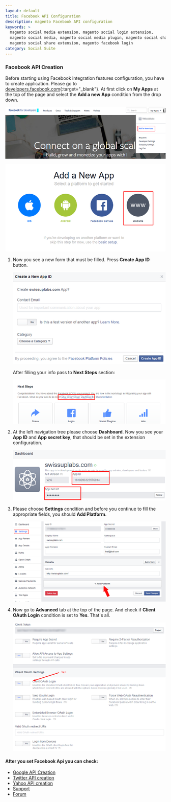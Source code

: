 ```yaml
---
layout: default
title: Facebook API Configuration
description: magento Facebook API configuration
keywords: >
  magento social media extension, magento social login extension,
  magento social media, magento social media plugin, magento social share,
  magento social share extension, magento facebook login
category: Social Suite
---
```


### Facebook API Creation

Before starting using Facebook integration features configuration, you have to
create application. Please go to [developers.facebook.com](https://developers.facebook.com){:target="_blank"}.
At first click on **My Apps** at the top of the page and select the **Add a new App** condition
from the drop down.

![Create API](/images/socialsuite/facebook1.png)

![Choose website](/images/socialsuite/facebook2.png)

1.  Now you see a new form that must be filled. Press **Create App ID** button.

    ![Create App ID](/images/socialsuite/facebook3.png)

    After filling your info pass to **Next Steps** section:

    ![Next steps](/images/socialsuite/facebook4.png)

2.  At the left navigation tree please choose **Dashboard**. Now you see your
    **App ID** and **App secret key**, that should be set in the extension configuration.

    ![Dashboard](/images/socialsuite/facebook5.png)

3.  Please choose **Settings** condition and before you continue to fill the
    appropriate fields, you should **Add Platform**.

    ![Add platform](/images/socialsuite/facebook6.png)

4.  Now go to **Advanced** tab at the top of the page. And check
    if **Client OAuth Login** condition is set to **Yes**. That's all.

    ![Client OAuth Login](/images/socialsuite/facebook7.png)


#### After you set Facebook Api you can check:

*   [Google API Creation](../google/)
*   [Twitter API creation](../twitter/)
*   [Yahoo API creation](../yahoo/)
*   [Support](https://swissuplabs.com/contacts/)
*   [Forum](https://swissuplabs.com/magento-forum/)
